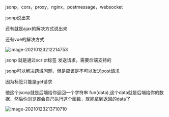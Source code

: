 jsonp，cors，proxy，nginx，postmessage，websocket

jsonp说出来

还有就是ajax的解决方式说出来

还有vue的解决方式

![image-20210123212214753](C:\Users\zhuwanning\AppData\Roaming\Typora\typora-user-images\image-20210123212214753.png)

jsonp 就是通过script标签 发送请求，需要后端支持的

jsonp可以解决跨域问题，但是应该是不可以发送post请求

因为标签只能是get请求

他这个jsonp就是后端给你返回一个字符串 fun(data),这个data就是后端给你的数据，然后你浏览器会自己执行这个函数，就能拿到返回的data了

![image-20210123213710710](C:\Users\zhuwanning\AppData\Roaming\Typora\typora-user-images\image-20210123213710710.png)